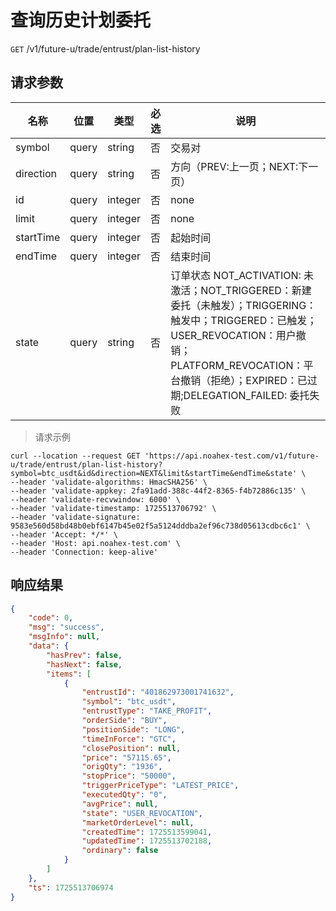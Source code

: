 # 查询历史计划委托

`GET` /v1/future-u/trade/entrust/plan-list-history

## 请求参数

| 名称      | 位置  | 类型    | 必选 | 说明                                                         |
| --------- | ----- | ------- |----| ------------------------------------------------------------ |
| symbol    | query | string  | 否  | 交易对                                                       |
| direction | query | string  | 否  | 方向（PREV:上一页；NEXT:下一页）                             |
| id        | query | integer | 否  | none                                                         |
| limit     | query | integer | 否  | none                                                         |
| startTime | query | integer | 否  | 起始时间                                                     |
| endTime   | query | integer | 否  | 结束时间                                                     |
| state     | query | string  | 否  | 订单状态 NOT_ACTIVATION: 未激活；NOT_TRIGGERED：新建委托（未触发）；TRIGGERING：触发中；TRIGGERED：已触发；USER_REVOCATION：用户撤销；PLATFORM_REVOCATION：平台撤销（拒绝）；EXPIRED：已过期;DELEGATION_FAILED: 委托失败 |

> 请求示例

```shell
curl --location --request GET 'https://api.noahex-test.com/v1/future-u/trade/entrust/plan-list-history?symbol=btc_usdt&id&direction=NEXT&limit&startTime&endTime&state' \
--header 'validate-algorithms: HmacSHA256' \
--header 'validate-appkey: 2fa91add-388c-44f2-8365-f4b72886c135' \
--header 'validate-recvwindow: 6000' \
--header 'validate-timestamp: 1725513706792' \
--header 'validate-signature: 9583e560d58bd48b0ebf6147b45e02f5a5124dddba2ef96c738d05613cdbc6c1' \
--header 'Accept: */*' \
--header 'Host: api.noahex-test.com' \
--header 'Connection: keep-alive'
```

## 响应结果

```json
{
    "code": 0,
    "msg": "success",
    "msgInfo": null,
    "data": {
        "hasPrev": false,
        "hasNext": false,
        "items": [
            {
                "entrustId": "401862973001741632",
                "symbol": "btc_usdt",
                "entrustType": "TAKE_PROFIT",
                "orderSide": "BUY",
                "positionSide": "LONG",
                "timeInForce": "GTC",
                "closePosition": null,
                "price": "57115.65",
                "origQty": "1936",
                "stopPrice": "50000",
                "triggerPriceType": "LATEST_PRICE",
                "executedQty": "0",
                "avgPrice": null,
                "state": "USER_REVOCATION",
                "marketOrderLevel": null,
                "createdTime": 1725513599041,
                "updatedTime": 1725513702188,
                "ordinary": false
            }
        ]
    },
    "ts": 1725513706974
}
```

